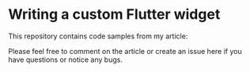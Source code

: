# Writing a custom Flutter widget

This repository contains code samples from my article: 

Please feel free to comment on the article or create an issue here if you have questions or notice any bugs.

